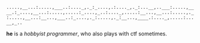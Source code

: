 `.....,__...:.....,___..:...._,._:_....,.:...._,._:...__,..___:.....,____.:_....,__...:.....,.....:_....,_..:...._,.....:__...,__...:.....,._:.....,__...:__...,___..:_....,._:.....,._:__...,____.:...._,.....:...__,_..`

**he** is a *hobbyist programmer*, who also plays with ctf sometimes.
